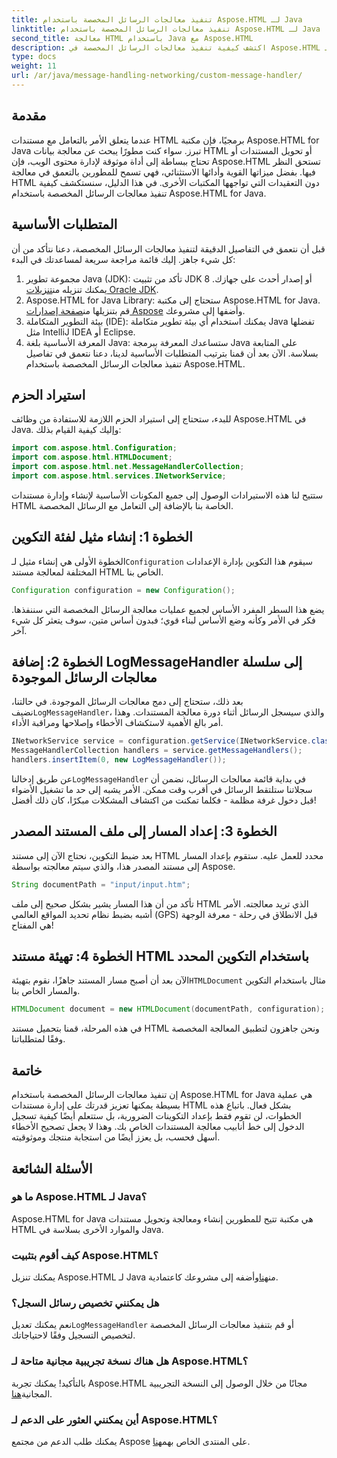```yaml
---
title: تنفيذ معالجات الرسائل المخصصة باستخدام Aspose.HTML لـ Java
linktitle: تنفيذ معالجات الرسائل المخصصة باستخدام Aspose.HTML لـ Java
second_title: معالجة HTML باستخدام Java مع Aspose.HTML
description: اكتشف كيفية تنفيذ معالجات الرسائل المخصصة في Aspose.HTML لـ Java لتحسين معالجة المستندات ومعالجة السجلات بكفاءة.
type: docs
weight: 11
url: /ar/java/message-handling-networking/custom-message-handler/
---
```

## مقدمة
عندما يتعلق الأمر بالتعامل مع مستندات HTML برمجيًا، فإن مكتبة Aspose.HTML for Java تبرز. سواء كنت مطورًا يبحث عن معالجة بيانات HTML أو تحويل المستندات أو تحتاج ببساطة إلى أداة موثوقة لإدارة محتوى الويب، فإن Aspose.HTML تستحق النظر فيها. بفضل ميزاتها القوية وأدائها الاستثنائي، فهي تسمح للمطورين بالتعمق في معالجة HTML دون التعقيدات التي تواجهها المكتبات الأخرى. في هذا الدليل، سنستكشف كيفية تنفيذ معالجات الرسائل المخصصة باستخدام Aspose.HTML for Java.
## المتطلبات الأساسية
قبل أن نتعمق في التفاصيل الدقيقة لتنفيذ معالجات الرسائل المخصصة، دعنا نتأكد من أن كل شيء جاهز. إليك قائمة مراجعة سريعة لمساعدتك في البدء:
1.  مجموعة تطوير Java (JDK): تأكد من تثبيت JDK 8 أو إصدار أحدث على جهازك. يمكنك تنزيله من[تنزيلات Oracle JDK](https://www.oracle.com/java/technologies/javase-jdk11-downloads.html).
2.  Aspose.HTML for Java Library: ستحتاج إلى مكتبة Aspose.HTML for Java. قم بتنزيلها من[صفحة إصدارات Aspose](https://releases.aspose.com/html/java/) وأضفها إلى مشروعك.
3. بيئة التطوير المتكاملة (IDE): يمكنك استخدام أي بيئة تطوير متكاملة Java تفضلها مثل IntelliJ IDEA أو Eclipse. 
4. المعرفة الأساسية بلغة Java: ستساعدك المعرفة ببرمجة Java على المتابعة بسلاسة.
الآن بعد أن قمنا بترتيب المتطلبات الأساسية لدينا، دعنا نتعمق في تفاصيل تنفيذ معالجات الرسائل المخصصة باستخدام Aspose.HTML.
## استيراد الحزم
للبدء، ستحتاج إلى استيراد الحزم اللازمة للاستفادة من وظائف Aspose.HTML في Java. وإليك كيفية القيام بذلك:
```java
import com.aspose.html.Configuration;
import com.aspose.html.HTMLDocument;
import com.aspose.html.net.MessageHandlerCollection;
import com.aspose.html.services.INetworkService;
```
ستتيح لنا هذه الاستيرادات الوصول إلى جميع المكونات الأساسية لإنشاء وإدارة مستندات HTML الخاصة بنا بالإضافة إلى التعامل مع الرسائل المخصصة.
## الخطوة 1: إنشاء مثيل لفئة التكوين
 الخطوة الأولى هي إنشاء مثيل لـ`Configuration` سيقوم هذا التكوين بإدارة الإعدادات المختلفة لمعالجة مستند HTML الخاص بنا. 
```java
Configuration configuration = new Configuration();
```
يضع هذا السطر المفرد الأساس لجميع عمليات معالجة الرسائل المخصصة التي سننفذها. فكر في الأمر وكأنه وضع الأساس لبناء قوي؛ فبدون أساس متين، سوف يتعثر كل شيء آخر.
## الخطوة 2: إضافة LogMessageHandler إلى سلسلة معالجات الرسائل الموجودة
 بعد ذلك، ستحتاج إلى دمج معالجات الرسائل الموجودة. في حالتنا، نضيف`LogMessageHandler`، والذي سيسجل الرسائل أثناء دورة معالجة المستندات. وهذا أمر بالغ الأهمية لاستكشاف الأخطاء وإصلاحها ومراقبة الأداء.
```java
INetworkService service = configuration.getService(INetworkService.class);
MessageHandlerCollection handlers = service.getMessageHandlers();
handlers.insertItem(0, new LogMessageHandler());
```
 عن طريق إدخالنا`LogMessageHandler` في بداية قائمة معالجات الرسائل، نضمن أن سجلاتنا ستلتقط الرسائل في أقرب وقت ممكن. الأمر يشبه إلى حد ما تشغيل الأضواء قبل دخول غرفة مظلمة - فكلما تمكنت من اكتشاف المشكلات مبكرًا، كان ذلك أفضل!
## الخطوة 3: إعداد المسار إلى ملف المستند المصدر
بعد ضبط التكوين، نحتاج الآن إلى مستند HTML محدد للعمل عليه. ستقوم بإعداد المسار إلى مستند المصدر هذا، والذي سيتم معالجته بواسطة Aspose.
```java
String documentPath = "input/input.htm";
```
تأكد من أن هذا المسار يشير بشكل صحيح إلى ملف HTML الذي تريد معالجته. الأمر أشبه بضبط نظام تحديد المواقع العالمي (GPS) قبل الانطلاق في رحلة - معرفة الوجهة هي المفتاح!
## الخطوة 4: تهيئة مستند HTML باستخدام التكوين المحدد
 الآن بعد أن أصبح مسار المستند جاهزًا، نقوم بتهيئة`HTMLDocument` مثال باستخدام التكوين والمسار الخاص بنا. 
```java
HTMLDocument document = new HTMLDocument(documentPath, configuration);
```
في هذه المرحلة، قمنا بتحميل مستند HTML ونحن جاهزون لتطبيق المعالجة المخصصة وفقًا لمتطلباتنا.

## خاتمة
إن تنفيذ معالجات الرسائل المخصصة باستخدام Aspose.HTML for Java هي عملية بسيطة يمكنها تعزيز قدرتك على إدارة مستندات HTML بشكل فعال. باتباع هذه الخطوات، لن تقوم فقط بإعداد التكوينات الضرورية، بل ستتعلم أيضًا كيفية تسجيل الدخول إلى خط أنابيب معالجة المستندات الخاص بك. وهذا لا يجعل تصحيح الأخطاء أسهل فحسب، بل يعزز أيضًا من استجابة منتجك وموثوقيته.
## الأسئلة الشائعة
### ما هو Aspose.HTML لـ Java؟
Aspose.HTML for Java هي مكتبة تتيح للمطورين إنشاء ومعالجة وتحويل مستندات HTML والموارد الأخرى بسلاسة في Java.
### كيف أقوم بتثبيت Aspose.HTML؟
 يمكنك تنزيل Aspose.HTML لـ Java من[هنا](https://releases.aspose.com/html/java/)وأضفه إلى مشروعك كاعتمادية.
### هل يمكنني تخصيص رسائل السجل؟
 نعم يمكنك تعديل`LogMessageHandler` أو قم بتنفيذ معالجات الرسائل المخصصة لتخصيص التسجيل وفقًا لاحتياجاتك.
### هل هناك نسخة تجريبية مجانية متاحة لـ Aspose.HTML؟
 بالتأكيد! يمكنك تجربة Aspose.HTML مجانًا من خلال الوصول إلى النسخة التجريبية المجانية[هنا](https://releases.aspose.com/).
### أين يمكنني العثور على الدعم لـ Aspose.HTML؟
 يمكنك طلب الدعم من مجتمع Aspose على المنتدى الخاص بهم[هنا](https://forum.aspose.com/c/html/29).
